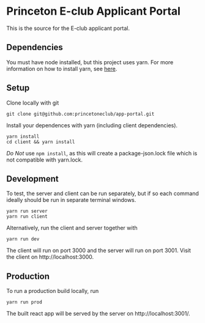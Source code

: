 # Princeton E-club Applicant Portal

This is the source for the E-club applicant portal.

## Dependencies
You must have node installed, but this project uses yarn.
For more information on how to install yarn, see 
[here](https://yarnpkg.com/lang/en/docs/install/).

## Setup
Clone locally with git
```
git clone git@github.com:princetoneclub/app-portal.git
```
Install your dependences with yarn (including client dependencies).
```
yarn install
cd client && yarn install
```
*Do Not* use `npm install`, as this will create a package-json.lock
file which is not compatible with yarn.lock.

## Development
To test, the server and client can be run separately, but if so each
command ideally should be run in separate terminal windows.
```
yarn run server
yarn run client
```

Alternatively, run the client and server together with
```
yarn run dev
```

The client will run on port 3000 and the server will run on port 3001.
Visit the client on http://localhost:3000.

## Production
To run a production build locally, run
```
yarn run prod
```
The built react app will be served by the server on http://localhost:3001/.
